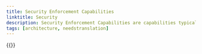 ```yaml
---
title: Security Enforcement Capabilities
linktitle: Security
description: Security Enforcement Capabilities are capabilities typical provided by common architecture components.
tags: [architecture, needstranslation]
---
```


{{<children />}}
